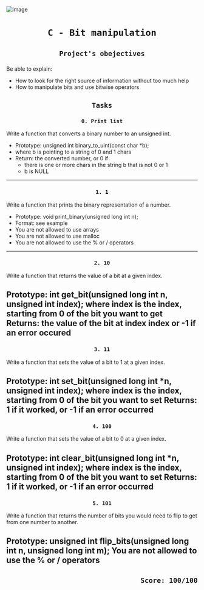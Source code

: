 ![image](https://s3.eu-west-3.amazonaws.com/hbtn.intranet.project.files/holbertonschool-low_level_programming/232/bitwise.PNG)
# <p align=center>`C - Bit manipulation`</p>
## <p align=center> `Project's obejectives` </p>
Be able to explain:
- How to look for the right source of information without too much help
- How to manipulate bits and use bitwise operators

## <p align=center>`Tasks`</p>
### <p align=center>`0. Print list`</p>
Write a function that converts a binary number to an unsigned int.

- Prototype: unsigned int binary_to_uint(const char *b);
- where b is pointing to a string of 0 and 1 chars
- Return: the converted number, or 0 if
  - there is one or more chars in the string b that is not 0 or 1
  - b is NULL
----------------------------------------
### <p align=center>`1. 1`</p>
Write a function that prints the binary representation of a number.

- Prototype: void print_binary(unsigned long int n);
- Format: see example
- You are not allowed to use arrays
- You are not allowed to use malloc
- You are not allowed to use the % or / operators
----------------------------------------
### <p align=center>`2. 10`</p>
Write a function that returns the value of a bit at a given index.

Prototype: int get_bit(unsigned long int n, unsigned int index);
where index is the index, starting from 0 of the bit you want to get
Returns: the value of the bit at index index or -1 if an error occured
----------------------------------------
### <p align=center>`3. 11`</p>
Write a function that sets the value of a bit to 1 at a given index.

Prototype: int set_bit(unsigned long int *n, unsigned int index);
where index is the index, starting from 0 of the bit you want to set
Returns: 1 if it worked, or -1 if an error occurred
----------------------------------------
### <p align=center>`4. 100`</p>
Write a function that sets the value of a bit to 0 at a given index.

Prototype: int clear_bit(unsigned long int *n, unsigned int index);
where index is the index, starting from 0 of the bit you want to set
Returns: 1 if it worked, or -1 if an error occurred
----------------------------------------
### <p align=center>`5. 101`</p>
Write a function that returns the number of bits you would need to flip to get from one number to another.

Prototype: unsigned int flip_bits(unsigned long int n, unsigned long int m);
You are not allowed to use the % or / operators
----------------------------------------

## <p align=right>`Score: 100/100`</p>
